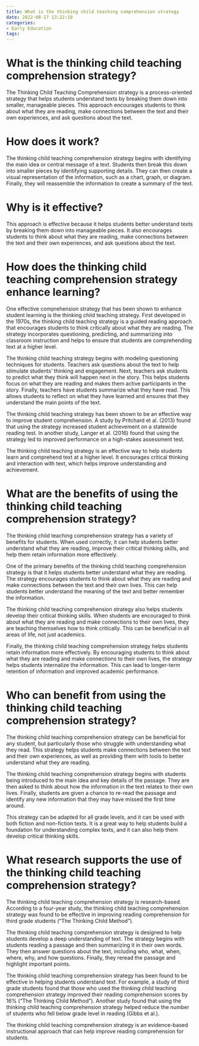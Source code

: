 ```yaml
---
title: What is the thinking child teaching comprehension strategy
date: 2022-08-17 13:22:19
categories:
- Early Education
tags:
---
```



#  What is the thinking child teaching comprehension strategy?

The Thinking Child Teaching Comprehension strategy is a process-oriented strategy that helps students understand texts by breaking them down into smaller, manageable pieces. This approach encourages students to think about what they are reading, make connections between the text and their own experiences, and ask questions about the text.

# How does it work?

The thinking child teaching comprehension strategy begins with identifying the main idea or central message of a text. Students then break this down into smaller pieces by identifying supporting details. They can then create a visual representation of the information, such as a chart, graph, or diagram. Finally, they will reassemble the information to create a summary of the text.

# Why is it effective?

This approach is effective because it helps students better understand texts by breaking them down into manageable pieces. It also encourages students to think about what they are reading, make connections between the text and their own experiences, and ask questions about the text.

#  How does the thinking child teaching comprehension strategy enhance learning?

One effective comprehension strategy that has been shown to enhance student learning is the thinking child teaching strategy. First developed in the 1970s, the thinking child teaching strategy is a guided reading approach that encourages students to think critically about what they are reading. The strategy incorporates questioning, predicting, and summarizing into classroom instruction and helps to ensure that students are comprehending text at a higher level.

The thinking child teaching strategy begins with modeling questioning techniques for students. Teachers ask questions about the text to help stimulate students’ thinking and engagement. Next, teachers ask students to predict what they think will happen next in the story. This helps students focus on what they are reading and makes them active participants in the story. Finally, teachers have students summarize what they have read. This allows students to reflect on what they have learned and ensures that they understand the main points of the text.

The thinking child teaching strategy has been shown to be an effective way to improve student comprehension. A study by Pritchard et al. (2013) found that using the strategy increased student achievement on a statewide reading test. In another study, Langer et al. (2016) found that using the strategy led to improved performance on a high-stakes assessment test.

The thinking child teaching strategy is an effective way to help students learn and comprehend text at a higher level. It encourages critical thinking and interaction with text, which helps improve understanding and achievement.

#  What are the benefits of using the thinking child teaching comprehension strategy?

The thinking child teaching comprehension strategy has a variety of benefits for students. When used correctly, it can help students better understand what they are reading, improve their critical thinking skills, and help them retain information more effectively.

One of the primary benefits of the thinking child teaching comprehension strategy is that it helps students better understand what they are reading. The strategy encourages students to think about what they are reading and make connections between the text and their own lives. This can help students better understand the meaning of the text and better remember the information.

The thinking child teaching comprehension strategy also helps students develop their critical thinking skills. When students are encouraged to think about what they are reading and make connections to their own lives, they are teaching themselves how to think critically. This can be beneficial in all areas of life, not just academics.

Finally, the thinking child teaching comprehension strategy helps students retain information more effectively. By encouraging students to think about what they are reading and make connections to their own lives, the strategy helps students internalize the information. This can lead to longer-term retention of information and improved academic performance.

#  Who can benefit from using the thinking child teaching comprehension strategy?

The thinking child teaching comprehension strategy can be beneficial for any student, but particularly those who struggle with understanding what they read. This strategy helps students make connections between the text and their own experiences, as well as providing them with tools to better understand what they are reading.

The thinking child teaching comprehension strategy begins with students being introduced to the main idea and key details of the passage. They are then asked to think about how the information in the text relates to their own lives. Finally, students are given a chance to re-read the passage and identify any new information that they may have missed the first time around.

This strategy can be adapted for all grade levels, and it can be used with both fiction and non-fiction texts. It is a great way to help students build a foundation for understanding complex texts, and it can also help them develop critical thinking skills.

#  What research supports the use of the thinking child teaching comprehension strategy?

The thinking child teaching comprehension strategy is research-based. According to a four-year study, the thinking child teaching comprehension strategy was found to be effective in improving reading comprehension for third grade students (“The Thinking Child Method”).

The thinking child teaching comprehension strategy is designed to help students develop a deep understanding of text. The strategy begins with students reading a passage and then summarizing it in their own words. They then answer questions about the text, including who, what, when, where, why, and how questions. Finally, they reread the passage and highlight important points.

The thinking child teaching comprehension strategy has been found to be effective in helping students understand text. For example, a study of third grade students found that those who used the thinking child teaching comprehension strategy improved their reading comprehension scores by 16% (“The Thinking Child Method”). Another study found that using the thinking child teaching comprehension strategy helped reduce the number of students who fell below grade level in reading (Gibbs et al.).

The thinking child teaching comprehension strategy is an evidence-based instructional approach that can help improve reading comprehension for students.